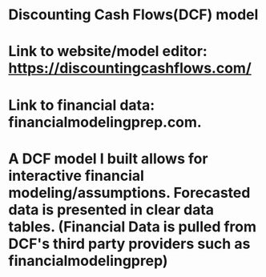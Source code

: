# Discounting Cash Flows(DCF) model
# Link to website/model editor: https://discountingcashflows.com/
# Link to financial data: financialmodelingprep.com.

# A DCF model I built allows for interactive financial modeling/assumptions. Forecasted data is presented in clear data tables. (Financial Data is pulled from DCF's third party providers such as financialmodelingprep)